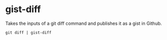 # gist-diff
Takes the inputs of a git diff command and publishes it as a gist in Github.

`git diff | gist-diff`
